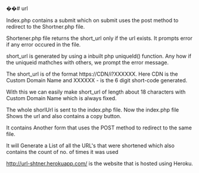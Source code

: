 ��# url

Index.php contains a submit which on submit uses the post method to redirect to the Shortner.php file.

Shortener.php file returns the short_url only if the url exists. It prompts error if any error occured in the file.

short_url is generated by using a inbuilt php uniqueId() function. Any how if the uniqueid mathches with others, we prompt the error message.

The short_url is of the format https://CDN/i?XXXXXX. Here CDN is the Custom Domain Name and XXXXXX - is the 6 digit short-code generated. 

With this we can easily make short_url of length about 18 characters with Custom Domain Name  which is always fixed.

The whole shorlUrl is sent to the index.php file. Now the index.php file Shows the url and also contains a copy button. 

It contains Another form that uses the POST method to redirect to the same file.

It will Generate a List of all the URL's that were shortened which also contains the count of no. of times it was used



http://url-shtner.herokuapp.com/ is the website that is hosted using Heroku.
